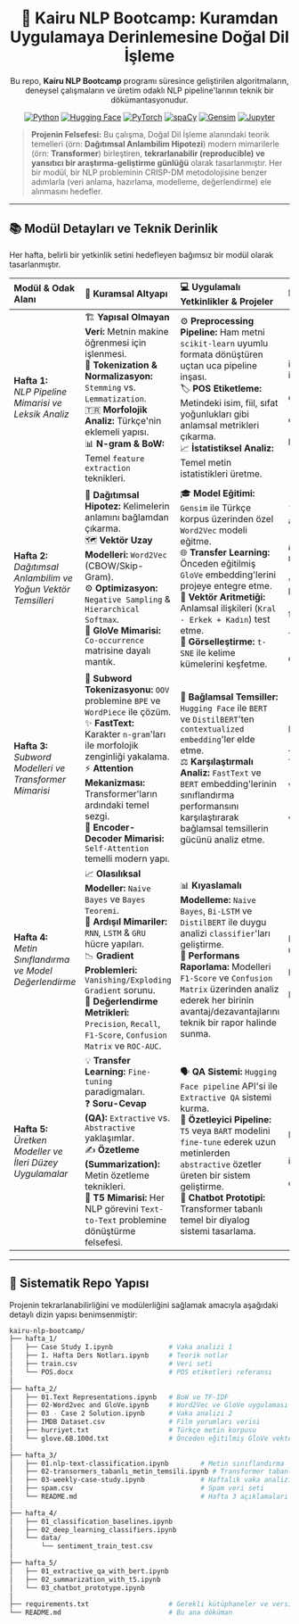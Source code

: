 <div align="center">

# 🚀 Kairu NLP Bootcamp: Kuramdan Uygulamaya Derinlemesine Doğal Dil İşleme

Bu repo, **Kairu NLP Bootcamp** programı süresince geliştirilen algoritmaların, deneysel çalışmaların ve üretim odaklı NLP pipeline'larının teknik bir dökümantasyonudur.

</div>

<div align="center">

[![Python](https://img.shields.io/badge/Python-3.9+-3776AB?style=for-the-badge&logo=python&logoColor=white)](https://www.python.org/)
[![Hugging Face](https://img.shields.io/badge/%F0%9F%A4%97%20Hugging%20Face-Ecosystem-FFD21E?style=for-the-badge)](https://huggingface.co/)
[![PyTorch](https://img.shields.io/badge/PyTorch-%23EE4C2C.svg?style=for-the-badge&logo=PyTorch&logoColor=white)](https://pytorch.org/)
[![spaCy](https://img.shields.io/badge/spaCy-Pipeline-09A3D5?style=for-the-badge&logo=spaCy&logoColor=white)](https://spacy.io/)
[![Gensim](https://img.shields.io/badge/Gensim-Topic%20Modeling-brightgreen?style=for-the-badge)](https://radimrehurek.com/gensim/)
[![Jupyter](https://img.shields.io/badge/JupyterLab-Environment-F37626?style=for-the-badge&logo=Jupyter&logoColor=white)](https://jupyter.org/)

</div>

> **Projenin Felsefesi:** Bu çalışma, Doğal Dil İşleme alanındaki teorik temelleri (örn: **Dağıtımsal Anlambilim Hipotezi**) modern mimarilerle (örn: **Transformer**) birleştiren, **tekrarlanabilir (reproducible) ve yansıtıcı bir araştırma-geliştirme günlüğü** olarak tasarlanmıştır. Her bir modül, bir NLP probleminin CRISP-DM metodolojisine benzer adımlarla (veri anlama, hazırlama, modelleme, değerlendirme) ele alınmasını hedefler.

---

## 📚 Modül Detayları ve Teknik Derinlik

Her hafta, belirli bir yetkinlik setini hedefleyen bağımsız bir modül olarak tasarlanmıştır.

| Modül & Odak Alanı | 🧠 Kuramsal Altyapı | 💻 Uygulamalı Yetkinlikler & Projeler | 🗂️ Haftalık Dosyalar & Kaynaklar |
| :--- | :--- | :--- | :--- |
| **Hafta 1:** <br/> *NLP Pipeline Mimarisi ve Leksik Analiz* | 🏗️ **Yapısal Olmayan Veri:** Metnin makine öğrenmesi için işlenmesi.<br/>🧹 **Tokenization & Normalizasyon:** `Stemming` vs. `Lemmatization`.<br/>🇹🇷 **Morfolojik Analiz:** Türkçe'nin eklemeli yapısı.<br/>📊 **N-gram & BoW:** Temel `feature extraction` teknikleri. | ⚙️ **Preprocessing Pipeline:** Ham metni `scikit-learn` uyumlu formata dönüştüren uçtan uca pipeline inşası.<br/>🏷️ **POS Etiketleme:** Metindeki isim, fiil, sıfat yoğunlukları gibi anlamsal metrikleri çıkarma.<br/>📈 **İstatistiksel Analiz:** Temel metin istatistikleri üretme. | - 📓 **`Case Study I.ipynb`**: Veri okuma, ön işleme, POS tagging ve görselleştirmeyi içeren ilk vaka analizi.<br/>- 🧠 **`I. Hafta Ders Notları.ipynb`**: Teorik ders notları ve temel kod örnekleri.<br/>- 💾 **`train.csv`**: Uygulamalarda kullanılan örnek veri seti.<br/>- 📑 **`POS.docx`**: POS etiketleri ve Türkçe karşılıklarını içeren referans dokümanı. |
| **Hafta 2:** <br/> *Dağıtımsal Anlambilim ve Yoğun Vektör Temsilleri* | 🔗 **Dağıtımsal Hipotez:** Kelimelerin anlamını bağlamdan çıkarma.<br/>🗺️ **Vektör Uzay Modelleri:** `Word2Vec` (CBOW/Skip-Gram).<br/>⚙️ **Optimizasyon:** `Negative Sampling` & `Hierarchical Softmax`.<br/>🤝 **GloVe Mimarisi:** `Co-occurrence` matrisine dayalı mantık. | 🎓 **Model Eğitimi:** `Gensim` ile Türkçe korpus üzerinden özel `Word2Vec` modeli eğitme.<br/>🌐 **Transfer Learning:** Önceden eğitilmiş `GloVe` embedding'lerini projeye entegre etme.<br/>📐 **Vektör Aritmetiği:** Anlamsal ilişkileri (`Kral - Erkek + Kadın`) test etme.<br/>🎨 **Görselleştirme:** `t-SNE` ile kelime kümelerini keşfetme. | - 🧠 **`01.Text Representations.ipynb`**: *Teorik Temeller* - BoW ve TF-IDF'in matematiksel altyapısı.<br/>- 💻 **`02-Word2vec and GloVe.ipynb`**: *Derinlemesine Uygulama* - `Gensim` ile model eğitimi ve GloVe analizi.<br/>- 🧪 **`03 - Case 2 Solution.ipynb`**: *Sentez ve Analiz* - Farklı temsil stratejilerini karşılaştıran vaka analizi.<br/>- 💾 **`IMDB Dataset.csv`**: Vaka çalışması için film yorumları.<br/>- 📄 **`hurriyet.txt`**: Özel model eğitimi için Türkçe metin korpusu.<br/>- 🌐 **`glove.6B.100d.txt`**: Endüstri standardı, önceden eğitilmiş GloVe vektörleri. |
| **Hafta 3:** <br/> *Subword Modelleri ve Transformer Mimarisi* | 🧩 **Subword Tokenizasyonu:** `OOV` problemine `BPE` ve `WordPiece` ile çözüm.<br/>✨ **FastText:** Karakter `n-gram`'ları ile morfolojik zenginliği yakalama.<br/>⚡ **Attention Mekanizması:** Transformer'ların ardındaki temel sezgi.<br/>🤖 **Encoder-Decoder Mimarisi:** `Self-Attention` temelli modern yapı. | 🔄 **Bağlamsal Temsiller:** `Hugging Face` ile `BERT` ve `DistilBERT`'ten `contextualized embedding`'ler elde etme.<br/>⚖️ **Karşılaştırmalı Analiz:** `FastText` ve `BERT` embedding'lerinin sınıflandırma performansını karşılaştırarak bağlamsal temsillerin gücünü analiz etme. | - 📓 **`01.nlp-text-classification.ipynb`**: Metin sınıflandırma uygulaması.<br/>- 🤖 **`02-transormers_tabanlı_metin_temsili.ipynb`**: Transformer tabanlı metin temsili.<br/>- 🧪 **`03-weekly-case-study.ipynb`**: Haftalık vaka analizi.<br/>- 💾 **`spam.csv`**: Spam veri seti.<br/>- 📄 **`README.md`**: Hafta 3'e özel açıklamalar ve notlar. |
| **Hafta 4:** <br/> *Metin Sınıflandırma ve Model Değerlendirme* | 📈 **Olasılıksal Modeller:** `Naive Bayes` ve `Bayes Teoremi`.<br/>🧠 **Ardışıl Mimariler:** `RNN`, `LSTM` & `GRU` hücre yapıları.<br/>📉 **Gradient Problemleri:** `Vanishing/Exploding Gradient` sorunu.<br/>🎯 **Değerlendirme Metrikleri:** `Precision`, `Recall`, `F1-Score`, `Confusion Matrix` ve `ROC-AUC`. | 📊 **Kıyaslamalı Modelleme:** `Naive Bayes`, `Bi-LSTM` ve `DistilBERT` ile duygu analizi `classifier`'ları geliştirme.<br/>📝 **Performans Raporlama:** Modelleri `F1-Score` ve `Confusion Matrix` üzerinden analiz ederek her birinin avantaj/dezavantajlarını teknik bir rapor halinde sunma. | - 💻 **`01_classification_baselines.ipynb`**: Naive Bayes ve Logistic Regression uygulamaları.<br/>- 🧠 **`02_deep_learning_classifiers.ipynb`**: Bi-LSTM ve DistilBERT ile model eğitimi.<br/>- 💾 **`data/sentiment_train_test.csv`**: Duygu analizi için tren ve test veri setleri. |
| **Hafta 5:** <br/> *Üretken Modeller ve İleri Düzey Uygulamalar* | 💡 **Transfer Learning:** `Fine-tuning` paradigmaları.<br/>❓ **Soru-Cevap (QA):** `Extractive` vs. `Abstractive` yaklaşımlar.<br/>✍️ **Özetleme (Summarization):** Metin özetleme teknikleri.<br/>🔄 **T5 Mimarisi:** Her NLP görevini `Text-to-Text` problemine dönüştürme felsefesi. | 🗣️ **QA Sistemi:** `Hugging Face pipeline` API'si ile `Extractive QA` sistemi kurma.<br/>📜 **Özetleyici Pipeline:** `T5` veya `BART` modelini `fine-tune` ederek uzun metinlerden `abstractive` özetler üreten bir sistem geliştirme.<br/>💬 **Chatbot Prototipi:** Transformer tabanlı temel bir diyalog sistemi tasarlama. | - ❓ **`01_extractive_qa_with_bert.ipynb`**: BERT tabanlı soru-cevap uygulaması.<br/>- ✍️ **`02_summarization_with_t5.ipynb`**: T5 ile metin özetleme pipeline'ı.<br/>- 💬 **`03_chatbot_prototype.ipynb`**: Temel chatbot geliştirme not defteri. |

---

## 📂 Sistematik Repo Yapısı

Projenin tekrarlanabilirliğini ve modülerliğini sağlamak amacıyla aşağıdaki detaylı dizin yapısı benimsenmiştir:

```bash
kairu-nlp-bootcamp/
├── hafta_1/
│   ├── Case Study I.ipynb              # Vaka analizi 1
│   ├── I. Hafta Ders Notları.ipynb     # Teorik notlar
│   ├── train.csv                       # Veri seti
│   └── POS.docx                        # POS etiketleri referansı
│
├── hafta_2/
│   ├── 01.Text Representations.ipynb   # BoW ve TF-IDF
│   ├── 02-Word2vec and GloVe.ipynb     # Word2Vec ve GloVe uygulaması
│   ├── 03 - Case 2 Solution.ipynb      # Vaka analizi 2
│   ├── IMDB Dataset.csv                # Film yorumları verisi
│   ├── hurriyet.txt                    # Türkçe metin korpusu
│   └── glove.6B.100d.txt               # Önceden eğitilmiş GloVe vektörleri
│
├── hafta_3/
│   ├── 01.nlp-text-classification.ipynb        # Metin sınıflandırma
│   ├── 02-transormers_tabanlı_metin_temsili.ipynb # Transformer tabanlı metin temsili
│   ├── 03-weekly-case-study.ipynb              # Haftalık vaka analizi
│   ├── spam.csv                                # Spam veri seti
│   └── README.md                               # Hafta 3 açıklamaları
│
├── hafta_4/
│   ├── 01_classification_baselines.ipynb
│   ├── 02_deep_learning_classifiers.ipynb
│   └── data/
│       └── sentiment_train_test.csv
│
├── hafta_5/
│   ├── 01_extractive_qa_with_bert.ipynb
│   ├── 02_summarization_with_t5.ipynb
│   └── 03_chatbot_prototype.ipynb
│
├── requirements.txt                    # Gerekli kütüphaneler ve versiyonları
└── README.md                           # Bu ana döküman
```
